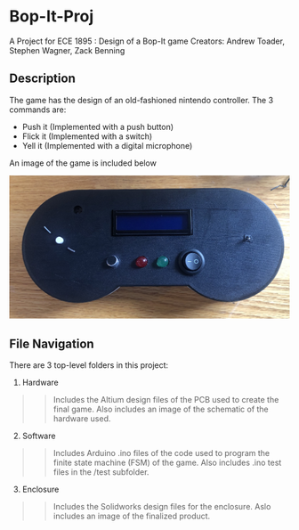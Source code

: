 # Bop-It-Proj
A Project for ECE 1895 : Design of a Bop-It game
Creators: Andrew Toader, Stephen Wagner, Zack Benning

## Description
The game has the design of an old-fashioned nintendo controller. The 3 commands are:

- Push it (Implemented with a push button)
- Flick it (Implemented with a switch)
- Yell it (Implemented with a digital microphone)

An image of the game is included below

![](/enclosure_files/game.jpg)

## File Navigation
There are 3 top-level folders in this project:

1. Hardware
> > Includes the Altium design files of the PCB used to create the final game. Also includes an image of the schematic of the hardware used.
2. Software
> > Includes Arduino .ino files of the code used to program the finite state machine (FSM) of the game. Also includes .ino test files in the /test subfolder.
3. Enclosure
> > Includes the Solidworks design files for the enclosure. Aslo includes an image of the finalized product.